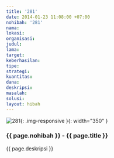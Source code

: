 ```yaml
---
title: '281'
date: 2014-01-23 11:08:00 +07:00
nohibah: '281'
nama:
lokasi:
organisasi:
judul:
lama:
target:
keberhasilan:
tipe:
strategi:
kuantitas:
dana:
deskripsi:
masalah:
solusi:
layout: hibah
---
```


![281](/static/img/hibahcms/281.png){: .img-responsive }{: width="350" }

### {{ page.nohibah }} - {{ page.title }}

{{ page.deskripsi }}
